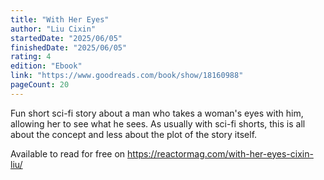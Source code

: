 ```yaml
---
title: "With Her Eyes"
author: "Liu Cixin"
startedDate: "2025/06/05"
finishedDate: "2025/06/05"
rating: 4
edition: "Ebook"
link: "https://www.goodreads.com/book/show/18160988"
pageCount: 20
---
```


Fun short sci-fi story about a man who takes a woman's eyes with him, allowing her to see what he sees. As usually with sci-fi shorts, this is all about the concept and less about the plot of the story itself.

Available to read for free on https://reactormag.com/with-her-eyes-cixin-liu/